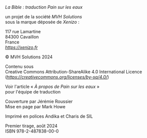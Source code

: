 *La Bible : traduction Pain sur les eaux*

un projet de la société *MVH Solutions*\
sous la marque déposée de *Xenizo* :

117 rue Lamartine\
84300 Cavaillon\
France\
*https://xenizo.fr*

© MVH Solutions 2024

Contenu sous\
Creative Commons Attribution-ShareAlike 4.0 International Licence \
(*https://creativecommons.org/licenses/by-sa/4.0/*)

Voir l'article « *À propos de Pain sur les eaux* »\
pour l'équipe de traduction

Couverture par Jérémie Roussier\
Mise en page par Mark Howe

Imprimé en polices Andika et Charis de SIL

Premier tirage, août 2024\
ISBN 978-2-487838-00-0